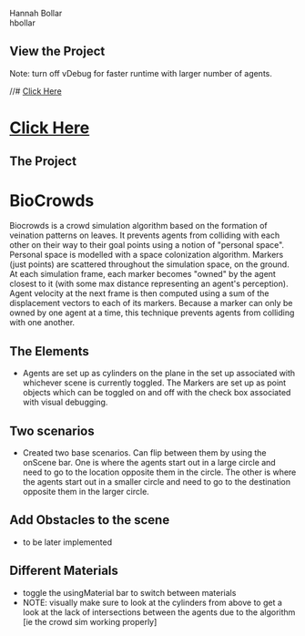 Hannah Bollar
</br>hbollar

## View the Project

Note: turn off vDebug for faster runtime with larger number of agents.

//# [Click Here](https://hanbollar.github.io/Project7-BioCrowds/)
# [Click Here](https://hanbollar.github.io/BioCrowds/)

## The Project

# BioCrowds
Biocrowds is a crowd simulation algorithm based on the formation of veination patterns on leaves. It prevents agents from colliding with each other on their way to their goal points using a notion of "personal space". Personal space is modelled with a space colonization algorithm. Markers (just points) are scattered throughout the simulation space, on the ground. At each simulation frame, each marker becomes "owned" by the agent closest to it (with some max distance representing an agent's perception). Agent velocity at the next frame is then computed using a sum of the displacement vectors to each of its markers. Because a marker can only be owned by one agent at a time, this technique prevents agents from colliding with one another.

## The Elements
- Agents are set up as cylinders on the plane in the set up associated with whichever scene is currently toggled. The Markers are set up as point objects which can be toggled on and off with the check box associated with visual debugging. 

## Two scenarios
- Created two base scenarios. Can flip between them by using the onScene bar. One is where the agents start out in a large circle and need to go to the location opposite them in the circle. The other is where the agents start out in a smaller circle and need to go to the destination opposite them in the larger circle.

## Add Obstacles to the scene
- to be later implemented

## Different Materials
- toggle the usingMaterial bar to switch between materials
- NOTE: visually make sure to look at the cylinders from above to get a look at the lack of intersections between the agents due to the algorithm [ie the crowd sim working properly]
